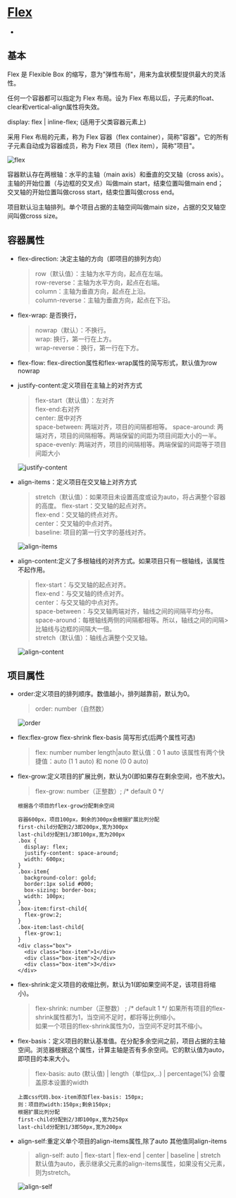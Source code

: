 # [Flex](http://www.ruanyifeng.com/blog/2015/07/flex-grammar.html)
* <a href="#"></a>
<a name=""></a>

## 基本
Flex 是 Flexible Box 的缩写，意为"弹性布局"，用来为盒状模型提供最大的灵活性。

任何一个容器都可以指定为 Flex 布局。设为 Flex 布局以后，子元素的float、clear和vertical-align属性将失效。

display: flex | inline-flex; (适用于父类容器元素上)

采用 Flex 布局的元素，称为 Flex 容器（flex container），简称"容器"。它的所有子元素自动成为容器成员，称为 Flex 项目（flex item），简称"项目"。


![flex](/img/flex.png)

容器默认存在两根轴：水平的主轴（main axis）和垂直的交叉轴（cross axis）。主轴的开始位置（与边框的交叉点）叫做main start，结束位置叫做main end；交叉轴的开始位置叫做cross start，结束位置叫做cross end。

项目默认沿主轴排列。单个项目占据的主轴空间叫做main size，占据的交叉轴空间叫做cross size。

## 容器属性

* flex-direction: 决定主轴的方向（即项目的排列方向）
  >row（默认值）：主轴为水平方向，起点在左端。  
  >row-reverse：主轴为水平方向，起点在右端。  
  >column：主轴为垂直方向，起点在上沿。  
  >column-reverse：主轴为垂直方向，起点在下沿。  

* flex-wrap: 是否换行，
  >nowrap（默认）：不换行。    
  >wrap: 换行，第一行在上方。  
  >wrap-reverse：换行，第一行在下方。


* flex-flow: flex-direction属性和flex-wrap属性的简写形式，默认值为row nowrap

* justify-content:定义项目在主轴上的对齐方式
  >flex-start（默认值）：左对齐  
  >flex-end:右对齐  
  >center: 居中对齐  
  >space-between: 两端对齐，项目的间隔都相等。 
  >space-around: 两端对齐，项目的间隔相等。两端保留的间距为项目间距大小的一半。  
  >space-evenly: 两端对齐，项目的间隔相等。两端保留的间距等于项目间距大小

  <!-- ![justify-content](/img/justify-content.png) -->
  ![justify-content](/img/justify-content.svg)

* align-items：定义项目在交叉轴上对齐方式
  >stretch（默认值）：如果项目未设置高度或设为auto，将占满整个容器的高度。
  >flex-start：交叉轴的起点对齐。  
  >flex-end：交叉轴的终点对齐。  
  >center：交叉轴的中点对齐。  
  >baseline: 项目的第一行文字的基线对齐。  
  
  <!-- ![align-items](/img/align-items.png) -->
  ![align-items](/img/align-items.svg)

* align-content:定义了多根轴线的对齐方式。如果项目只有一根轴线，该属性不起作用。
  >flex-start：与交叉轴的起点对齐。  
  >flex-end：与交叉轴的终点对齐。  
  >center：与交叉轴的中点对齐。  
  >space-between：与交叉轴两端对齐，轴线之间的间隔平均分布。 
  >space-around：每根轴线两侧的间隔都相等。所以，轴线之间的间隔>比轴线与边框的间隔大一倍。  
  >stretch（默认值）：轴线占满整个交叉轴。  

  <!-- ![align-content](/img/align-content.png) -->
  ![align-content](/img/align-content.svg)

## 项目属性

* order:定义项目的排列顺序。数值越小，排列越靠前，默认为0。
  >order: number（自然数）

  ![order](/img/order.svg)


* flex:flex-grow flex-shrink flex-basis 简写形式(后两个属性可选)
  >flex: number number length|auto 
  >默认值：0      1      auto
  >该属性有两个快捷值：auto (1 1 auto) 和 none (0 0 auto)

* flex-grow:定义项目的扩展比例，默认为0(即如果存在剩余空间，也不放大)。
  > flex-grow: number（正整数）; /* default 0 */  
  >
      根据各个项目的flex-grow分配剩余空间

      容器600px，项目100px，剩余的300px会根据扩展比列分配
      first-child分配到2/3即200px,宽为300px
      last-child分配到1/3即100px,宽为200px
      .box { 
        display: flex; 
        justify-content: space-around;
        width: 600px;
      }
      .box-item{
        background-color: gold;
        border:1px solid #000;
        box-sizing: border-box;
        width: 100px;
      }
      .box-item:first-child{
        flex-grow:2;
      }
      .box-item:last-child{
        flex-grow:1;
      }
      <div class="box">
        <div class="box-item">1</div>
        <div class="box-item">2</div>
        <div class="box-item">3</div>
      </div>

* flex-shrink:定义项目的收缩比例，默认为1(即如果空间不足，该项目将缩小)。
  > flex-shrink: number（正整数） ; /* default 1 */
  >如果所有项目的flex-shrink属性都为1，当空间不足时，都将等比例缩小。  
  >如果一个项目的flex-shrink属性为0，当空间不足时其不缩小。  

* flex-basis：定义项目的默认基准值。在分配多余空间之前，项目占据的主轴空间。浏览器根据这个属性，计算主轴是否有多余空间。它的默认值为auto，即项目的本来大小。
  >flex-basis: auto (默认值) | length（单位px,..) | percentage(%)
  >会覆盖原本设置的width
  >

      上面css代码.box-item添加flex-basis: 150px;
      则：项目的width:150px;剩余150px;
      根据扩展比列分配
      first-child分配到2/3即100px,宽为250px
      last-child分配到1/3即50px,宽为200px

* align-self:重定义单个项目的align-items属性,除了auto 其他值同align-items  
  >align-self: auto | flex-start | flex-end | center | baseline | stretch  
  >默认值为auto，表示继承父元素的align-items属性，如果没有父元素，则为stretch。  

  ![align-self](/img/align-self.svg)
